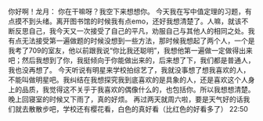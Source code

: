 你好啊！龙月：
   你在干嘛呀？我空下来想想你。
   今天我在写中值定理的习题，有点摸不到头绪。离开图书馆的时候我有点emo，还好我想清楚了。人嘛，就该不断反思自己，我今天又一次接受了自己的平凡，劝服自己与其他人的相同之处。我有点无法接受第一遍做题的时候没想到一些方法，那时候我想起了两个人，一个是我考了709的室友，他以前跟我说“你比我还聪明”，我想他第一遍做一定做得出来吧；然后我想到了你，我挺倾向于你能做出来的，后来想了下，我们都是普通人，我也没再想了。
   今天听说有明星来学校拍综艺了，我就没事想了想我喜欢的人，不能叫做明星吧。我纠结在我想探究我到底喜欢的是具象的人，还是喜欢这个人身上的品质，我觉得这不关乎于我喜欢的偶像什么的，也包括你。所以我想想清楚。
   晚上回寝室的时候又下雨了，真的好烦。
   再过两天就周六啦，要是天气好的话我们就去散散步吧，学校还有樱花看，白色的真好看（比红色的好看多了）
   22:50